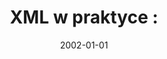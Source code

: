 ---
# Documentation: https://wowchemy.com/docs/managing-content/

title: 'XML w praktyce :'
subtitle: ''
summary: ''
authors:
- kazienko
tags: []
categories: []
date: '2002-01-01'
lastmod: 2022-10-07T05:47:47Z
featured: false
draft: false

# Featured image
# To use, add an image named `featured.jpg/png` to your page's folder.
# Focal points: Smart, Center, TopLeft, Top, TopRight, Left, Right, BottomLeft, Bottom, BottomRight.
image:
  caption: ''
  focal_point: ''
  preview_only: false

# Projects (optional).
#   Associate this post with one or more of your projects.
#   Simply enter your project's folder or file name without extension.
#   E.g. `projects = ["internal-project"]` references `content/project/deep-learning/index.md`.
#   Otherwise, set `projects = []`.
projects: []
publishDate: '2022-10-07T05:47:46.172223Z'
publication_types:
- '4'
abstract: ''
publication: ''
---